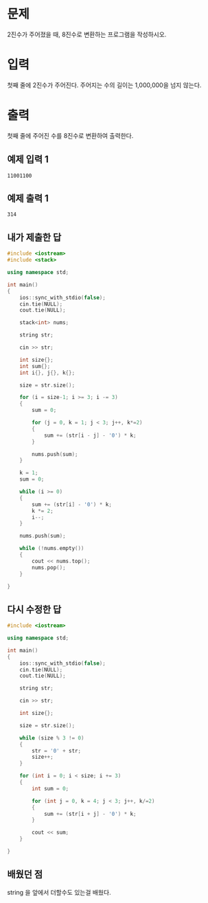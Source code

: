 문제
========
2진수가 주어졌을 때, 8진수로 변환하는 프로그램을 작성하시오.

입력
=======
첫째 줄에 2진수가 주어진다. 주어지는 수의 길이는 1,000,000을 넘지 않는다.

출력
========
첫째 줄에 주어진 수를 8진수로 변환하여 출력한다.

예제 입력 1
-------------
```
11001100
```
예제 출력 1 
---------
```
314
```

내가 제출한 답
----------------
```cpp
#include <iostream>
#include <stack>

using namespace std;

int main()
{
	ios::sync_with_stdio(false);
	cin.tie(NULL);
	cout.tie(NULL);

	stack<int> nums;

	string str;

	cin >> str;

	int size{};
	int sum{};
	int i{}, j{}, k{};

	size = str.size();

	for (i = size-1; i >= 3; i -= 3)
	{
		sum = 0;

		for (j = 0, k = 1; j < 3; j++, k*=2)
		{
			sum += (str[i - j] - '0') * k;
		}

		nums.push(sum);
	}

	k = 1;
	sum = 0;

	while (i >= 0)
	{
		sum += (str[i] - '0') * k;
		k *= 2;
		i--;
	}

	nums.push(sum);

	while (!nums.empty())
	{
		cout << nums.top();
		nums.pop();
	}

}
```

다시 수정한 답
-------------
```cpp
#include <iostream>

using namespace std;

int main()
{
	ios::sync_with_stdio(false);
	cin.tie(NULL);
	cout.tie(NULL);

	string str;

	cin >> str;

	int size{};

	size = str.size();

	while (size % 3 != 0)
	{
		str = '0' + str;
		size++;
	}

	for (int i = 0; i < size; i += 3)
	{
		int sum = 0;

		for (int j = 0, k = 4; j < 3; j++, k/=2)
		{
			sum += (str[i + j] - '0') * k;
		}

		cout << sum;
	}

}
```

배웠던 점
------------
string 을 앞에서 더할수도 있는걸 배웠다.
